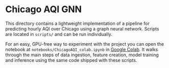 # Chicago AQI GNN

This directory contains a lightweight implementation of a pipeline for predicting hourly AQI over Chicago using a graph neural network. Scripts are located in `scripts/` and can be run individually.

For an easy, GPU-free way to experiment with the project you can open the
notebook at `notebooks/ChicagoAQI_colab.ipynb` in
[Google Colab](https://colab.research.google.com/). It walks through the main
steps of data ingestion, feature creation, model training and inference using
the same code shipped with these scripts.
